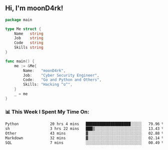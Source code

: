 <h2> Hi, I'm moonD4rk!</h2>

```go
package main

type Me struct {
	Name   string
	Job    string
	Code   string
	Skills string
}

func main() {
	me := &Me{
		Name:   "moonD4rk",
		Job:    "Cyber Security Engineer",
		Code:   "Go and Python and Others",
		Skills: "Hacking ^o^",
	}
	_ = me
}
```

<h3>📊 This Week I Spent My Time On:</h3>
<!-- <img align='right' src="https://github-readme-stats.vercel.app/api?username=moond4rk&show_icons=true&theme=radical", width="300" height="150"> -->

<!--START_SECTION:waka-->

```txt
Python              20 hrs 4 mins   ████████████████████░░░░░   79.96 %
sh                  3 hrs 22 mins   ███▒░░░░░░░░░░░░░░░░░░░░░   13.43 %
Other               43 mins         ▓░░░░░░░░░░░░░░░░░░░░░░░░   02.88 %
Markdown            32 mins         ▓░░░░░░░░░░░░░░░░░░░░░░░░   02.14 %
SQL                 7 mins          ░░░░░░░░░░░░░░░░░░░░░░░░░   00.49 %
```

<!--END_SECTION:waka-->

